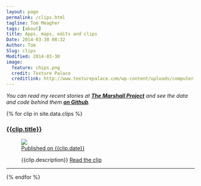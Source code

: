 ```yaml
---
layout: page
permalink: /clips.html
tagline: Tom Meagher
tags: [about]
title: Apps, maps, edits and clips
Date: 2014-03-30 08:32
Author: Tom
Slug: clips
Modified: 2014-03-30
image:
  feature: chips.png
  credit: Texture Palace
  creditlink: http://www.texturepalace.com/wp-content/uploads/computer-texture-medium-8.jpg
---
```


*You can read my recent stories at **[The Marshall Project](https://www.themarshallproject.org/staff/tom-meagher)** and see the data and code behind them **[on Github](https://github.com/themarshallproject/)**.*

{% for clip in site.data.clips %}
  <h3><a href="{{clip.url}}" target="_blank">{{clip.title}}</a></h3>
  <figure>     
     <a href="{{ site.url }}/images/{{clip.image}}">
        <img src="{{ site.url }}/images/{{clip.image}}"></a>
        <figcaption><a style="text-decoration: underline" href="{{clip.url}}" target="_blank">Published on {{clip.date}}</a> <p> {{clip.description}} <a href="{{clip.url}}" target="_blank">Read the clip</a></p></figcaption>     
  </figure>
  <hr />
{% endfor %}

